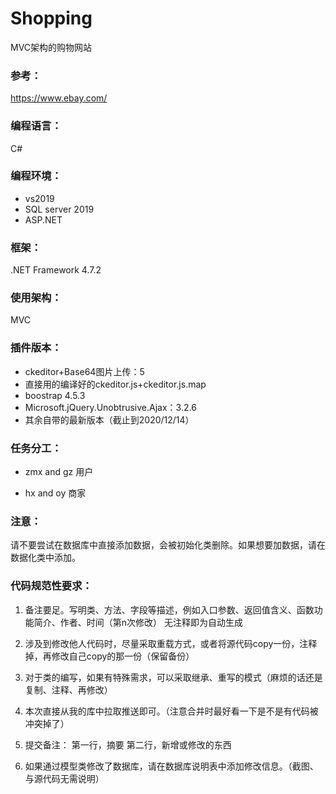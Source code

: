 # Shopping
MVC架构的购物网站
### 参考：
https://www.ebay.com/

### 编程语言：
C#

### 编程环境：
- vs2019
- SQL server 2019
- ASP.NET

### 框架：
.NET Framework 4.7.2

### 使用架构：
MVC

### 插件版本：
- ckeditor+Base64图片上传：5 
- 直接用的编译好的ckeditor.js+ckeditor.js.map
- boostrap 4.5.3
- Microsoft.jQuery.Unobtrusive.Ajax：3.2.6
- 其余自带的最新版本（截止到2020/12/14）


### 任务分工：
- zmx and gz 用户

- hx and oy 商家


### 注意：
请不要尝试在数据库中直接添加数据，会被初始化类删除。如果想要加数据，请在数据化类中添加。

### 代码规范性要求：

1. 备注要足。写明类、方法、字段等描述，例如入口参数、返回值含义、函数功能简介、作者、时间（第n次修改） 无注释即为自动生成

2. 涉及到修改他人代码时，尽量采取重载方式，或者将源代码copy一份，注释掉，再修改自己copy的那一份（保留备份）

3. 对于类的编写，如果有特殊需求，可以采取继承、重写的模式（麻烦的话还是复制、注释、再修改）

4. 本次直接从我的库中拉取推送即可。（注意合并时最好看一下是不是有代码被冲突掉了）

5. 提交备注： 第一行，摘要
            第二行，新增或修改的东西

6. 如果通过模型类修改了数据库，请在数据库说明表中添加修改信息。（截图、与源代码无需说明）

